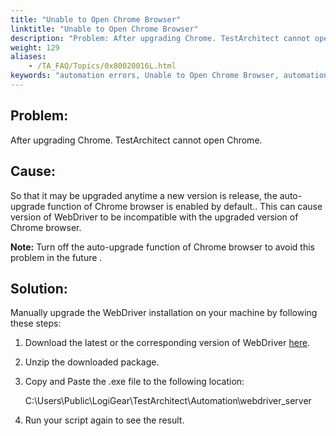 ```yaml
--- 
title: "Unable to Open Chrome Browser"
linktitle: "Unable to Open Chrome Browser"
description: "Problem: After upgrading Chrome. TestArchitect cannot open Chrome. Cause: So that it may be upgraded anytime a new version is release, the auto-upgrade function of Chrome browser is enabled by ..."
weight: 129
aliases: 
    - /TA_FAQ/Topics/0x80020016L.html
keywords: "automation errors, Unable to Open Chrome Browser, automation errors, Cannot open Chrome Browser"
---
```


## Problem:

After upgrading Chrome. TestArchitect cannot open Chrome.

## Cause:

So that it may be upgraded anytime a new version is release, the auto-upgrade function of Chrome browser is enabled by default.. This can cause version of WebDriver to be incompatible with the upgraded version of Chrome browser.

**Note:** Turn off the auto-upgrade function of Chrome browser to avoid this problem in the future .

## Solution:

Manually upgrade the WebDriver installation on your machine by following these steps:

1.  Download the latest or the corresponding version of WebDriver [here](https://chromedriver.chromium.org/downloads).
2.  Unzip the downloaded package.
3.  Copy and Paste the .exe file to the following location:

    C:\\Users\\Public\\LogiGear\\TestArchitect\\Automation\\webdriver\_server

4.  Run your script again to see the result.



